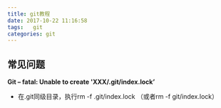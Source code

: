 ```yaml
---
title: git教程
date: 2017-10-22 11:16:58
tags:   git
categories: git
---
```



## 常见问题
**Git – fatal: Unable to create 'XXX/.git/index.lock’**
- 在.git同级目录，执行rm -f .git/index.lock （或者rm -f git/index.lock）

